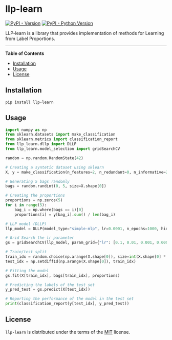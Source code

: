 # llp-learn

[![PyPI - Version](https://img.shields.io/pypi/v/llp-learn.svg)](https://pypi.org/project/llp-learn)
[![PyPI - Python Version](https://img.shields.io/pypi/pyversions/llp-learn.svg)](https://pypi.org/project/llp-learn)

LLP-learn is a library that provides implementation of methods for Learning from Label Proportions.

-----

**Table of Contents**

- [Installation](#installation)
- [Usage](#usage)
- [License](#license)

## Installation

```console
pip install llp-learn
```

## Usage
```py
import numpy as np
from sklearn.datasets import make_classification
from sklearn.metrics import classification_report
from llp_learn.dllp import DLLP
from llp_learn.model_selection import gridSearchCV

random = np.random.RandomState(42)

# Creating a syntetic dataset using sklearn
X, y = make_classification(n_features=2, n_redundant=0, n_informative=2, n_clusters_per_class=1, n_samples=1000, random_state=42)

# Generating 5 bags randomly
bags = random.randint(0, 5, size=X.shape[0])

# Creating the proportions
proportions = np.zeros(5)
for i in range(5):
    bag_i = np.where(bags == i)[0]
    proportions[i] = y[bag_i].sum() / len(bag_i)

# LLP model (DLLP)
llp_model = DLLP(model_type="simple-mlp", lr=0.0001, n_epochs=1000, hidden_layer_sizes=(100, 100), n_jobs=0)

# Grid Search the lr parameter
gs = gridSearchCV(llp_model, param_grid={"lr": [0.1, 0.01, 0.001, 0.0001]}, cv=5, validation_size=0.5, n_jobs=1, random_state=42)

# Train/test split
train_idx = random.choice(np.arange(X.shape[0]), size=int(X.shape[0] * 0.8), replace=False)
test_idx = np.setdiff1d(np.arange(X.shape[0]), train_idx)

# Fitting the model
gs.fit(X[train_idx], bags[train_idx], proportions)

# Predicting the labels of the test set
y_pred_test = gs.predict(X[test_idx])

# Reporting the performance of the model in the test set
print(classification_report(y[test_idx], y_pred_test))
```

## License

`llp-learn` is distributed under the terms of the [MIT](https://spdx.org/licenses/MIT.html) license.
